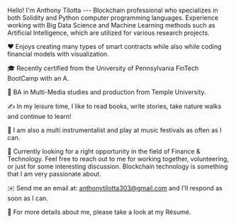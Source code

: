 Hello! I'm Anthony Tilotta --- Blockchain professional who specializes in both Solidity and Python computer programming languages. Experience working with Big Data Science and Machine Learning methods such as Artificial Intelligence, which are utilized for various research projects.

❤️ Enjoys creating many types of smart contracts while also while coding financial models with visualization.

🎓 Recently certified from the University of Pennsylvania FinTech BootCamp with an A.

🌱 BA in Multi-Media studies and production from Temple University.

✍️ In my leisure time, I like to read books, write stories, take nature walks and continue to learn!

🎵 I am also a multi instrumentalist and play at music festivals as often as I can.

💬 Currently looking for a right opportunity in the field of Finance & Technology. Feel free to reach out to me for working together, volunteering, or just for some interesting discussion. Blockchain technology is something that I am very passionate about.

✉️ Send me an email at: anthonytilotta303@gmail.com and I'll respond as soon as I can.

📄 For more details about me, please take a look at my Résumé.
